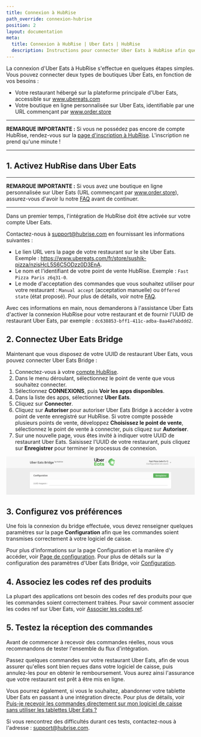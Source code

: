 ```yaml
---
title: Connexion à HubRise
path_override: connexion-hubrise
position: 2
layout: documentation
meta:
  title: Connexion à HubRise | Uber Eats | HubRise
  description: Instructions pour connecter Uber Eats à HubRise afin que votre caisse fonctionne harmonieusement avec d'autres apps. Connectez les apps et synchronisez vos données.
---
```


La connexion d'Uber Eats à HubRise s'effectue en quelques étapes simples. Vous pouvez connecter deux types de boutiques Uber Eats, en fonction de vos besoins :

- Votre restaurant hébergé sur la plateforme principale d'Uber Eats, accessible sur www.ubereats.com
- Votre boutique en ligne personnalisée sur Uber Eats, identifiable par une URL commençant par www.order.store

---

**REMARQUE IMPORTANTE :** Si vous ne possédez pas encore de compte HubRise, rendez-vous sur la [page d'inscription à HubRise](https://manager.hubrise.com/signup). L'inscription ne prend qu'une minute !

---

## 1. Activez HubRise dans Uber Eats

---

**REMARQUE IMPORTANTE :** Si vous avez une boutique en ligne personnalisée sur Uber Eats (URL commençant par www.order.store), assurez-vous d'avoir lu notre [FAQ](/apps/uber-eats/faqs/connect-webstore) avant de continuer.

---

Dans un premier temps, l'intégration de HubRise doit être activée sur votre compte Uber Eats.

Contactez-nous à support@hubrise.com en fournissant les informations suivantes :

- Le lien URL vers la page de votre restaurant sur le site Uber Eats. Exemple : https://www.ubereats.com/fr/store/sushik-pizza/nzisHcL5S6C5ODzz0D3EnA.
- Le nom et l'identifiant de votre point de vente HubRise. Exemple : `Fast Pizza Paris z6q31-0`.
- Le mode d'acceptation des commandes que vous souhaitez utiliser pour votre restaurant : `Manual accept` (acceptation manuelle) ou `Offered state` (état proposé). Pour plus de détails, voir notre [FAQ](/apps/uber-eats/faqs/send-orders-to-epos-without-tablet).

Avec ces informations en main, nous demanderons à l'assistance Uber Eats d'activer la connexion HubRise pour votre restaurant et de fournir l'UUID de restaurant Uber Eats, par exemple : `dc638853-bff1-411c-adba-8aa4d7abddd2`.

## 2. Connectez Uber Eats Bridge

Maintenant que vous disposez de votre UUID de restaurant Uber Eats, vous pouvez connecter Uber Eats Bridge :

1. Connectez-vous à votre [compte HubRise](https://manager.hubrise.com).
2. Dans le menu déroulant, sélectionnez le point de vente que vous souhaitez connecter.
3. Sélectionnez **CONNEXIONS**, puis **Voir les apps disponibles**.
4. Dans la liste des apps, sélectionnez **Uber Eats**.
5. Cliquez sur **Connecter**.
6. Cliquez sur **Autoriser** pour autoriser Uber Eats Bridge à accéder à votre point de vente enregistré sur HubRise. Si votre compte possède plusieurs points de vente, développez **Choisissez le point de vente**, sélectionnez le point de vente à connecter, puis cliquez sur **Autoriser**.
7. Sur une nouvelle page, vous êtes invité à indiquer votre UUID de restaurant Uber Eats. Saisissez l'UUID de votre restaurant, puis cliquez sur **Enregistrer** pour terminer le processus de connexion.

![UUID de restaurant Uber Eats](./images/001-store-uuid.png)

## 3. Configurez vos préférences

Une fois la connexion du bridge effectuée, vous devez renseigner quelques paramètres sur la page **Configuration** afin que les commandes soient transmises correctement à votre logiciel de caisse.

Pour plus d'informations sur la page Configuration et la manière d'y accéder, voir [Page de configuration](/apps/uber-eats/user-interface#configuration). Pour plus de détails sur la configuration des paramètres d'Uber Eats Bridge, voir [Configuration](/apps/uber-eats/configuration).

## 4. Associez les codes ref des produits

La plupart des applications ont besoin des codes ref des produits pour que les commandes soient correctement traitées. Pour savoir comment associer les codes ref sur Uber Eats, voir [Associer les codes ref](/apps/uber-eats/map-ref-codes).

## 5. Testez la réception des commandes

Avant de commencer à recevoir des commandes réelles, nous vous recommandons de tester l'ensemble du flux d'intégration.

Passez quelques commandes sur votre restaurant Uber Eats, afin de vous assurer qu'elles sont bien reçues dans votre logiciel de caisse, puis annulez-les pour en obtenir le remboursement. Vous aurez ainsi l'assurance que votre restaurant est prêt à être mis en ligne.

Vous pourrez également, si vous le souhaitez, abandonner votre tablette Uber Eats en passant à une intégration directe.
Pour plus de détails, voir [Puis-je recevoir les commandes directement sur mon logiciel de caisse sans utiliser les tablettes Uber Eats ?](/apps/uber-eats/faqs/send-orders-to-epos-without-tablet)

Si vous rencontrez des difficultés durant ces tests, contactez-nous à l'adresse : support@hubrise.com.
